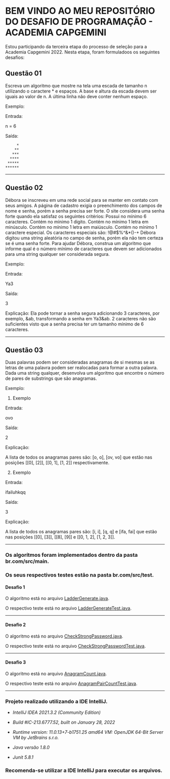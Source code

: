 # BEM VINDO AO MEU REPOSITÓRIO DO DESAFIO DE PROGRAMAÇÃO - ACADEMIA CAPGEMINI

Estou participando da terceira etapa do processo de seleção para a Academia Capgemini 2022. Nesta etapa, foram formuladoos os seguintes desafios:

## Questão 01

Escreva um algoritmo que mostre na tela uma escada de tamanho n utilizando o caractere * e espaços. A base e altura da escada devem ser iguais ao valor de n. A última linha não deve conter nenhum espaço.

Exemplo:

Entrada:

n = 6

Saída:

         *
        **
       ***
      ****
     *****
    ******



____________________________________________

## Questão 02

Débora se inscreveu em uma rede social para se manter em contato com seus amigos. A página de cadastro exigia o preenchimento dos campos de nome e senha, porém a senha precisa ser forte. O site considera uma senha forte quando ela satisfaz os seguintes critérios:
Possui no mínimo 6 caracteres.
Contém no mínimo 1 digito.
Contém no mínimo 1 letra em minúsculo.
Contém no mínimo 1 letra em maiúsculo.
Contém no mínimo 1 caractere especial. Os caracteres especiais são: !@#$%^&*()-+
Débora digitou uma string aleatória no campo de senha, porém ela não tem certeza se é uma senha forte. Para ajudar Débora, construa um algoritmo que informe qual é o número mínimo de caracteres que devem ser adicionados para uma string qualquer ser considerada segura.

Exemplo:

Entrada:

Ya3

Saída:

3

Explicação:
Ela pode tornar a senha segura adicionando 3 caracteres, por exemplo, &ab, transformando a senha em Ya3&ab. 2 caracteres não são suficientes visto que a senha precisa ter um tamanho mínimo de 6 caracteres.

____________________________________________

## Questão 03
Duas palavras podem ser consideradas anagramas de si mesmas se as letras de uma palavra podem ser realocadas para formar a outra palavra. Dada uma string qualquer, desenvolva um algoritmo que encontre o número de pares de substrings que são anagramas.

Exemplo:

1) Exemplo 

Entrada:

ovo

Saída:

2

Explicação:

A lista de todos os anagramas pares são: [o, o], [ov, vo] que estão nas posições [[0], [2]], [[0, 1], [1, 2]] respectivamente. 


2) Exemplo

Entrada:

ifailuhkqq

Saída:

3

Explicação:

A lista de todos os anagramas pares são: [i, i], [q, q] e [ifa, fai] que estão nas posições [[0], [3]], [[8],  [9]] e [[0, 1, 2], [1, 2, 3]].

____________________________________________

### Os algorítmos foram implementados dentro da pasta br.com/src/main.
### Os seus respectivos testes estão na pasta br.com/src/test.

#### Desafio 1

O algoritmo está no arquivo <a href="br.com/src/main/LadderGenerate.java" margin="0 20" borderRadius="10px">LadderGenerate.java</a>.

O respectivo teste está no arquivo <a href="br.com/src/main/LadderGenerateTest.java" margin="0 20" borderRadius="10px">LadderGenerateTest.java</a>.


____________________________________________

#### Desafio 2

O algoritmo está no arquivo <a href="br.com/src/main/CheckStrongPassword.java" margin="0 20" borderRadius="10px">CheckStrongPassword.java</a>.

O respectivo teste está no arquivo <a href="br.com/src/main/CheckStrongPasswordTest.java" margin="0 20" borderRadius="10px">CheckStrongPasswordTest.java</a>.

____________________________________________

#### Desafio 3

O algoritmo está no arquivo <a href="br.com/src/main/AnagramCount.java" margin="0 20" borderRadius="10px">AnagramCount.java</a>.

O respectivo teste está no arquivo <a href="br.com/src/main/AnagramPairCountTest.java" margin="0 20" borderRadius="10px">AnagramPairCountTest.java</a>.

____________________________________________

### Projeto realizado utilizando a IDE IntelliJ.
- _IntelliJ IDEA 2021.3.2 (Community Edition)_

- _Build #IC-213.6777.52, built on January 28, 2022_

- _Runtime version: 11.0.13+7-b1751.25 amd64 VM: OpenJDK 64-Bit Server VM by JetBrains s.r.o._

- _Java versão 1.8.0_

- _Junit 5.8.1_

### Recomenda-se utilizar a IDE IntelliJ para executar os arquivos.
